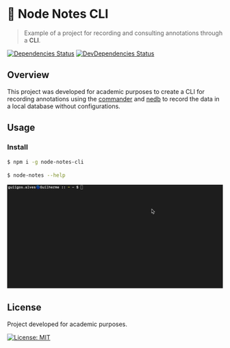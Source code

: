 # :scroll: Node Notes CLI
> Example of a project for recording and consulting annotations through a **CLI**.

[![Dependencies Status][david-dm-image]][david-dm-url] [![DevDependencies Status][david-dm-dev-image]][david-dm-dev-url] 

[david-dm-image]: https://david-dm.org/guiigos/node-notes-cli/status.svg?style=flat-square
[david-dm-url]: https://david-dm.org/guiigos/node-notes-cli
[david-dm-dev-image]: https://david-dm.org/guiigos/node-notes-cli/dev-status.svg?style=flat-square
[david-dm-dev-url]: https://david-dm.org/guiigos/node-notes-cli?type=dev

## Overview
This project was developed for academic purposes to create a CLI for recording annotations using the [commander](https://github.com/tj/commander.js) and [nedb](https://github.com/louischatriot/nedb) to record the data in a local database without configurations.

## Usage
### Install

```sh
$ npm i -g node-notes-cli
```

```sh
$ node-notes --help
```

![cli](./assets/cli.gif)

## License
Project developed for academic purposes.

[![License: MIT](https://img.shields.io/badge/License-MIT-black?style=flat-square)](./LICENSE)
